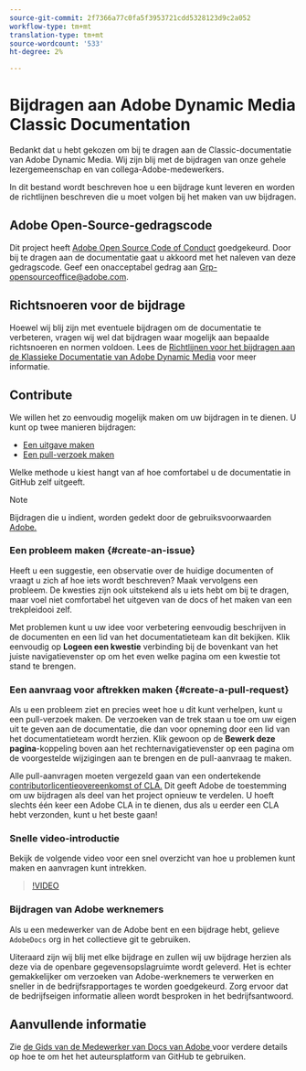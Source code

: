 ```yaml
---
source-git-commit: 2f7366a77c0fa5f3953721cdd5328123d9c2a052
workflow-type: tm+mt
translation-type: tm+mt
source-wordcount: '533'
ht-degree: 2%

---
```

# Bijdragen aan Adobe Dynamic Media Classic Documentation

Bedankt dat u hebt gekozen om bij te dragen aan de Classic-documentatie van Adobe Dynamic Media. Wij zijn blij met de bijdragen van onze gehele lezergemeenschap en van collega-Adobe-medewerkers.

In dit bestand wordt beschreven hoe u een bijdrage kunt leveren en worden de richtlijnen beschreven die u moet volgen bij het maken van uw bijdragen.

## Adobe Open-Source-gedragscode

Dit project heeft [Adobe Open Source Code of Conduct](code-of-conduct.md) goedgekeurd. Door bij te dragen aan de documentatie gaat u akkoord met het naleven van deze gedragscode. Geef een onacceptabel gedrag aan [Grp-opensourceoffice@adobe.com](mailto:Grp-opensourceoffice@adobe.com).

## Richtsnoeren voor de bijdrage

Hoewel wij blij zijn met eventuele bijdragen om de documentatie te verbeteren, vragen wij wel dat bijdragen waar mogelijk aan bepaalde richtsnoeren en normen voldoen. Lees de [Richtlijnen voor het bijdragen aan de Klassieke Documentatie van Adobe Dynamic Media](guidelines.md) voor meer informatie.

## Contribute

We willen het zo eenvoudig mogelijk maken om uw bijdragen in te dienen. U kunt op twee manieren bijdragen:

* [Een uitgave maken](#create-an-issue)
* [Een pull-verzoek maken](#create-a-pull-request)

Welke methode u kiest hangt van af hoe comfortabel u de documentatie in GitHub zelf uitgeeft.

>[!NOTE]
>
>Bijdragen die u indient, worden gedekt door de gebruiksvoorwaarden [Adobe.](https://www.adobe.com/legal/terms.html)

### Een probleem maken {#create-an-issue}

Heeft u een suggestie, een observatie over de huidige documenten of vraagt u zich af hoe iets wordt beschreven? Maak vervolgens een probleem. De kwesties zijn ook uitstekend als u iets hebt om bij te dragen, maar voel niet comfortabel het uitgeven van de docs of het maken van een trekpleidooi zelf.

Met problemen kunt u uw idee voor verbetering eenvoudig beschrijven in de documenten en een lid van het documentatieteam kan dit bekijken. Klik eenvoudig op **Logeen een kwestie** verbinding bij de bovenkant van het juiste navigatievenster op om het even welke pagina om een kwestie tot stand te brengen.

### Een aanvraag voor aftrekken maken {#create-a-pull-request}

Als u een probleem ziet en precies weet hoe u dit kunt verhelpen, kunt u een pull-verzoek maken. De verzoeken van de trek staan u toe om uw eigen uit te geven aan de documentatie, die dan voor opneming door een lid van het documentatieteam wordt herzien. Klik gewoon op de **Bewerk deze pagina**-koppeling boven aan het rechternavigatievenster op een pagina om de voorgestelde wijzigingen aan te brengen en de pull-aanvraag te maken.

Alle pull-aanvragen moeten vergezeld gaan van een ondertekende [contributorlicentieovereenkomst of CLA.](https://opensource.adobe.com/cla.html)  Dit geeft Adobe de toestemming om uw bijdragen als deel van het project opnieuw te verdelen. U hoeft slechts één keer een Adobe CLA in te dienen, dus als u eerder een CLA hebt verzonden, kunt u het beste gaan!

### Snelle video-introductie

Bekijk de volgende video voor een snel overzicht van hoe u problemen kunt maken en aanvragen kunt intrekken.

>[!VIDEO](https://video.tv.adobe.com/v/27069)

### Bijdragen van Adobe werknemers

Als u een medewerker van de Adobe bent en een bijdrage hebt, gelieve `AdobeDocs` org in het collectieve git te gebruiken.

Uiteraard zijn wij blij met elke bijdrage en zullen wij uw bijdrage herzien als deze via de openbare gegevensopslagruimte wordt geleverd. Het is echter gemakkelijker om verzoeken van Adobe-werknemers te verwerken en sneller in de bedrijfsrapportages te worden goedgekeurd. Zorg ervoor dat de bedrijfseigen informatie alleen wordt besproken in het bedrijfsantwoord.

## Aanvullende informatie

Zie [de Gids van de Medewerker van Docs van Adobe ](https://experienceleague.adobe.com/docs/contributor/contributor-guide/introduction.html) voor verdere details op hoe te om het het auteursplatform van GitHub te gebruiken.
